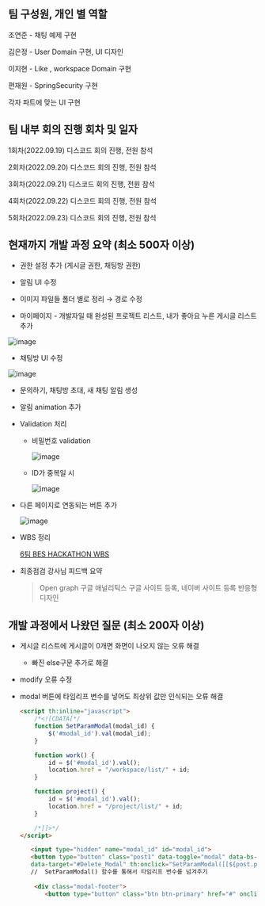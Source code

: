 ## 팀 구성원, 개인 별 역할


조연준 - 채팅 예제 구현

김은정 - User Domain 구현, UI 디자인

이지현 - Like , workspace Domain 구현

편재원 - SpringSecurity 구현

각자 파트에 맞는 UI 구현

## 팀 내부 회의 진행 회차 및 일자


1회차(2022.09.19) 디스코드 회의 진행, 전원 참석

2회차(2022.09.20) 디스코드 회의 진행, 전원 참석

3회차(2022.09.21) 디스코드 회의 진행, 전원 참석

4회차(2022.09.22) 디스코드 회의 진행, 전원 참석

5회차(2022.09.23) 디스코드 회의 진행, 전원 참석 

## 현재까지 개발 과정 요약 (최소 500자 이상)


- 권한 설정 추가 (게시글 권한, 채팅방 권한)
- 알림 UI 수정
- 이미지 파일들 폴더 별로 정리 → 경로 수정

- 마이페이지 - 개발자일 때 완성된 프로젝트 리스트, 내가 좋아요 누른 게시글 리스트 추가

![image](https://user-images.githubusercontent.com/47443884/192233278-06aded8d-edaf-4ec9-ad43-a67b326a3589.png)

- 채팅방 UI 수정

![image](https://user-images.githubusercontent.com/47443884/192233300-15821349-a039-45f5-b0b7-4dd0dccddfc2.png)

- 문의하기, 채팅방 초대, 새 채팅 알림 생성
- 알림 animation 추가

- Validation 처리
    - 비밀번호 validation
        
        ![image](https://user-images.githubusercontent.com/47443884/192233318-05cf8a9b-6f19-4000-8314-2c6ffee6997b.png)
        
    - ID가 중복일 시
        
        ![image](https://user-images.githubusercontent.com/47443884/192233336-514306d5-5e2a-428a-b3ee-4d35d4203539.png)
        

- 다른 페이지로 연동되는 버튼 추가
    
    ![image](https://user-images.githubusercontent.com/47443884/192233360-aa6db8b1-ec8f-4b4f-8f31-7a3febdd6e13.png)
    

- WBS 정리
    
    [6팀 BES HACKATHON WBS](https://docs.google.com/spreadsheets/d/1X-_-lXIVWIaiEIx_dEUlg7xBh-RDNaCbqwH0ymMxqag/edit#gid=0)
    

- 최종점검 강사님 피드백 요약
    
    > Open graph
    구글 애널리틱스
    구글 사이트 등록, 네이버 사이트 등록
    반응형
    디자인
    > 

## 개발 과정에서 나왔던 질문 (최소 200자 이상)


- 게시글 리스트에 게시글이 0개면 화면이 나오지 않는 오류 해결
    - 빠진 else구문 추가로 해결
- modify 오류 수정
- modal 버튼에 타임리프 변수를 넣어도 최상위 값만 인식되는 오류 해결
    
    ```html
    <script th:inline="javascript">
        /*<![CDATA[*/
        function SetParamModal(modal_id) {
            $('#modal_id').val(modal_id);
        }
    
        function work() {
            id = $('#modal_id').val();
            location.href = "/workspace/list/" + id;
        }
    
        function project() {
            id = $('#modal_id').val();
            location.href = "/project/list/" + id;
        }
    
        /*]]>*/
    </script>
    
       <input type="hidden" name="modal_id" id="modal_id">
       <button type="button" class="post1" data-toggle="modal" data-bs-toggle="modal" data-bs-target="#staticBackdrop5" 
       data-target="#Delete_Modal" th:onclick="SetParamModal([[${post.postCid}]]);"></button>
       //  SetParamModal() 함수를 통해서 타임리프 변수를 넘겨주기 
      
        <div class="modal-footer">
           <button type="button" class="btn btn-primary" href="#" onclick="work()"> </button>
    ```
